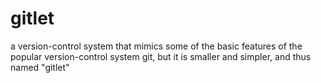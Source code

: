 # gitlet
a version-control system that mimics some of the basic features of the popular version-control system git, but it is smaller and simpler, and thus named "gitlet"
